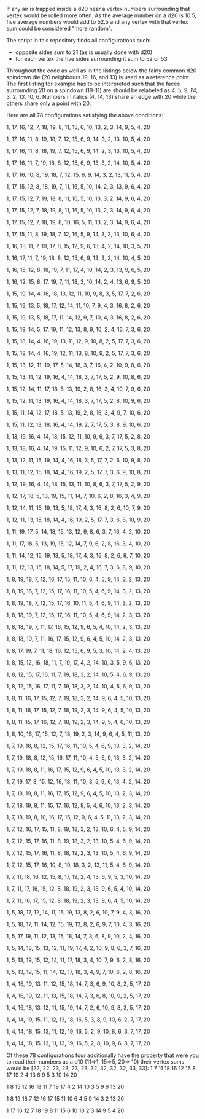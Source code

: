If any air is trapped inside a d20 near a vertex numbers surrounding that vertex would be rolled more often. 
As the average number on a d20 is 10.5, five average numbers would add to 52.5 and any vertex with that vertex sum could be considered "more random".

The script in this repository finds all configurations such:
* opposite sides sum to 21 (as is usually done with d20)
* for each vertex the five sides surrounding it sum to 52 or 53


Throughout the code as well as in the listings below the fairly common d20 spindown die (20 neighbours 19, 16, and 13) is used as a reference point.
The first listing for example has to be interpreted such that the faces surrounding 20 on a spindown (19-11) are should be relabeled as _4_, 5, 9, _14_, 3, 2, _13_, 10, 6.
Numbers in italics (4, 14, 13) share an edge with 20 while the others share only a point with 20.

Here are all 78 configurations satisfying the above conditions: 

1, 17, 16, 12, 7, 18, 19, 8, 11, 15, 6, 10, 13, 2, 3, 14, 9, 5, 4, 20

1, 17, 16, 11, 8, 19, 18, 7, 12, 15, 6, 9, 14, 3, 2, 13, 10, 5, 4, 20

1, 17, 16, 11, 8, 18, 19, 7, 12, 15, 6, 9, 14, 2, 3, 13, 10, 5, 4, 20

1, 17, 16, 11, 7, 19, 18, 8, 12, 15, 6, 9, 13, 3, 2, 14, 10, 5, 4, 20

1, 17, 16, 10, 8, 19, 18, 7, 12, 15, 6, 9, 14, 3, 2, 13, 11, 5, 4, 20

1, 17, 15, 12, 8, 18, 19, 7, 11, 16, 5, 10, 14, 2, 3, 13, 9, 6, 4, 20

1, 17, 15, 12, 7, 19, 18, 8, 11, 16, 5, 10, 13, 3, 2, 14, 9, 6, 4, 20

1, 17, 15, 12, 7, 18, 19, 8, 11, 16, 5, 10, 13, 2, 3, 14, 9, 6, 4, 20

1, 17, 15, 12, 7, 18, 19, 8, 10, 16, 5, 11, 13, 2, 3, 14, 9, 6, 4, 20

1, 17, 15, 11, 8, 19, 18, 7, 12, 16, 5, 9, 14, 3, 2, 13, 10, 6, 4, 20

1, 16, 18, 11, 7, 19, 17, 8, 15, 12, 9, 6, 13, 4, 2, 14, 10, 3, 5, 20

1, 16, 17, 11, 7, 19, 18, 8, 12, 15, 6, 9, 13, 3, 2, 14, 10, 4, 5, 20

1, 16, 15, 12, 8, 18, 19, 7, 11, 17, 4, 10, 14, 2, 3, 13, 9, 6, 5, 20

1, 16, 12, 15, 8, 17, 19, 7, 11, 18, 3, 10, 14, 2, 4, 13, 6, 9, 5, 20

1, 15, 19, 14, 4, 16, 18, 13, 12, 11, 10, 9, 8, 3, 5, 17, 7, 2, 6, 20

1, 15, 19, 13, 5, 18, 17, 12, 14, 11, 10, 7, 9, 4, 3, 16, 8, 2, 6, 20

1, 15, 19, 13, 5, 18, 17, 11, 14, 12, 9, 7, 10, 4, 3, 16, 8, 2, 6, 20

1, 15, 18, 14, 5, 17, 19, 11, 12, 13, 8, 9, 10, 2, 4, 16, 7, 3, 6, 20

1, 15, 18, 14, 4, 16, 19, 13, 11, 12, 9, 10, 8, 2, 5, 17, 7, 3, 6, 20

1, 15, 18, 14, 4, 16, 19, 12, 11, 13, 8, 10, 9, 2, 5, 17, 7, 3, 6, 20

1, 15, 13, 12, 11, 19, 17, 5, 14, 18, 3, 7, 16, 4, 2, 10, 9, 8, 6, 20

1, 15, 13, 11, 12, 19, 16, 4, 14, 18, 3, 7, 17, 5, 2, 9, 10, 8, 6, 20

1, 15, 12, 14, 11, 17, 18, 5, 13, 19, 2, 8, 16, 3, 4, 10, 7, 9, 6, 20

1, 15, 12, 11, 13, 19, 16, 4, 14, 18, 3, 7, 17, 5, 2, 8, 10, 9, 6, 20

1, 15, 11, 14, 12, 17, 18, 5, 13, 19, 2, 8, 16, 3, 4, 9, 7, 10, 6, 20

1, 15, 11, 12, 13, 18, 16, 4, 14, 19, 2, 7, 17, 5, 3, 8, 9, 10, 6, 20

1, 13, 19, 16, 4, 14, 18, 15, 12, 11, 10, 9, 6, 3, 7, 17, 5, 2, 8, 20

1, 13, 18, 16, 4, 14, 19, 15, 11, 12, 9, 10, 6, 2, 7, 17, 5, 3, 8, 20

1, 13, 12, 11, 15, 19, 14, 4, 16, 18, 3, 5, 17, 7, 2, 6, 10, 9, 8, 20

1, 13, 11, 12, 15, 18, 14, 4, 16, 19, 2, 5, 17, 7, 3, 6, 9, 10, 8, 20

1, 12, 19, 16, 4, 14, 18, 15, 13, 11, 10, 8, 6, 3, 7, 17, 5, 2, 9, 20

1, 12, 17, 18, 5, 13, 19, 15, 11, 14, 7, 10, 6, 2, 8, 16, 3, 4, 9, 20

1, 12, 14, 11, 15, 19, 13, 5, 18, 17, 4, 3, 16, 8, 2, 6, 10, 7, 9, 20

1, 12, 11, 13, 15, 18, 14, 4, 16, 19, 2, 5, 17, 7, 3, 6, 8, 10, 9, 20

1, 11, 19, 17, 5, 14, 18, 15, 13, 12, 9, 8, 6, 3, 7, 16, 4, 2, 10, 20

1, 11, 17, 18, 5, 13, 19, 15, 12, 14, 7, 9, 6, 2, 8, 16, 3, 4, 10, 20

1, 11, 14, 12, 15, 19, 13, 5, 18, 17, 4, 3, 16, 8, 2, 6, 9, 7, 10, 20

1, 11, 12, 13, 15, 18, 14, 5, 17, 19, 2, 4, 16, 7, 3, 6, 8, 9, 10, 20

1, 8, 19, 18, 7, 12, 16, 17, 15, 11, 10, 6, 4, 5, 9, 14, 3, 2, 13, 20

1, 8, 19, 18, 7, 12, 15, 17, 16, 11, 10, 5, 4, 6, 9, 14, 3, 2, 13, 20

1, 8, 19, 18, 7, 12, 15, 17, 16, 10, 11, 5, 4, 6, 9, 14, 3, 2, 13, 20

1, 8, 18, 19, 7, 12, 15, 17, 16, 11, 10, 5, 4, 6, 9, 14, 2, 3, 13, 20

1, 8, 18, 19, 7, 11, 17, 16, 15, 12, 9, 6, 5, 4, 10, 14, 2, 3, 13, 20

1, 8, 18, 19, 7, 11, 16, 17, 15, 12, 9, 6, 4, 5, 10, 14, 2, 3, 13, 20

1, 8, 17, 19, 7, 11, 18, 16, 12, 15, 6, 9, 5, 3, 10, 14, 2, 4, 13, 20

1, 8, 15, 12, 16, 18, 11, 7, 19, 17, 4, 2, 14, 10, 3, 5, 9, 6, 13, 20

1, 8, 12, 15, 17, 16, 11, 7, 19, 18, 3, 2, 14, 10, 5, 4, 6, 9, 13, 20

1, 8, 12, 15, 16, 17, 11, 7, 19, 18, 3, 2, 14, 10, 4, 5, 6, 9, 13, 20

1, 8, 11, 16, 17, 15, 12, 7, 19, 18, 3, 2, 14, 9, 6, 4, 5, 10, 13, 20

1, 8, 11, 16, 17, 15, 12, 7, 18, 19, 2, 3, 14, 9, 6, 4, 5, 10, 13, 20

1, 8, 11, 15, 17, 16, 12, 7, 18, 19, 2, 3, 14, 9, 5, 4, 6, 10, 13, 20

1, 8, 10, 16, 17, 15, 12, 7, 18, 19, 2, 3, 14, 9, 6, 4, 5, 11, 13, 20

1, 7, 19, 18, 8, 12, 15, 17, 16, 11, 10, 5, 4, 6, 9, 13, 3, 2, 14, 20

1, 7, 19, 18, 8, 12, 15, 16, 17, 11, 10, 4, 5, 6, 9, 13, 3, 2, 14, 20

1, 7, 19, 18, 8, 11, 16, 17, 15, 12, 9, 6, 4, 5, 10, 13, 3, 2, 14, 20

1, 7, 19, 17, 8, 15, 12, 16, 18, 11, 10, 3, 5, 9, 6, 13, 4, 2, 14, 20

1, 7, 18, 19, 8, 11, 16, 17, 15, 12, 9, 6, 4, 5, 10, 13, 2, 3, 14, 20

1, 7, 18, 19, 8, 11, 15, 17, 16, 12, 9, 5, 4, 6, 10, 13, 2, 3, 14, 20

1, 7, 18, 19, 8, 10, 16, 17, 15, 12, 9, 6, 4, 5, 11, 13, 2, 3, 14, 20

1, 7, 12, 16, 17, 15, 11, 8, 19, 18, 3, 2, 13, 10, 6, 4, 5, 9, 14, 20

1, 7, 12, 15, 17, 16, 11, 8, 19, 18, 3, 2, 13, 10, 5, 4, 6, 9, 14, 20

1, 7, 12, 15, 17, 16, 11, 8, 18, 19, 2, 3, 13, 10, 5, 4, 6, 9, 14, 20

1, 7, 12, 15, 17, 16, 10, 8, 19, 18, 3, 2, 13, 11, 5, 4, 6, 9, 14, 20

1, 7, 11, 18, 16, 12, 15, 8, 17, 19, 2, 4, 13, 6, 9, 5, 3, 10, 14, 20

1, 7, 11, 17, 16, 15, 12, 8, 18, 19, 2, 3, 13, 9, 6, 5, 4, 10, 14, 20

1, 7, 11, 16, 17, 15, 12, 8, 18, 19, 2, 3, 13, 9, 6, 4, 5, 10, 14, 20

1, 5, 18, 17, 12, 14, 11, 15, 19, 13, 8, 2, 6, 10, 7, 9, 4, 3, 16, 20

1, 5, 18, 17, 11, 14, 12, 15, 19, 13, 8, 2, 6, 9, 7, 10, 4, 3, 16, 20

1, 5, 17, 19, 11, 12, 13, 15, 18, 14, 7, 3, 6, 8, 9, 10, 2, 4, 16, 20

1, 5, 14, 18, 15, 13, 12, 11, 19, 17, 4, 2, 10, 9, 8, 6, 3, 7, 16, 20

1, 5, 13, 19, 15, 12, 14, 11, 17, 18, 3, 4, 10, 7, 9, 6, 2, 8, 16, 20

1, 5, 13, 19, 15, 11, 14, 12, 17, 18, 3, 4, 9, 7, 10, 6, 2, 8, 16, 20

1, 4, 16, 19, 13, 11, 12, 15, 18, 14, 7, 3, 6, 9, 10, 8, 2, 5, 17, 20

1, 4, 16, 19, 12, 11, 13, 15, 18, 14, 7, 3, 6, 8, 10, 9, 2, 5, 17, 20

1, 4, 16, 18, 13, 12, 11, 15, 19, 14, 7, 2, 6, 10, 9, 8, 3, 5, 17, 20

1, 4, 14, 19, 15, 11, 12, 13, 18, 16, 5, 3, 8, 9, 10, 6, 2, 7, 17, 20

1, 4, 14, 18, 15, 13, 11, 12, 19, 16, 5, 2, 9, 10, 8, 6, 3, 7, 17, 20

1, 4, 14, 18, 15, 12, 11, 13, 19, 16, 5, 2, 8, 10, 9, 6, 3, 7, 17, 20



Of these 78 configurations four additionally have the property that were you to read their numbers as a d10 (11=>1, 15=>5, 20=> 10) their vertex sums would be [22, 22, 23, 23, 23, 23, 32, 32, 32, 32, 33, 33]:
1 7 11 18 16 12 15 8 17 19 2 4 13 6 9 5 3 10 14 20

1 8 15 12 16 18 11 7 19 17 4 2 14 10 3 5 9 6 13 20

1 8 19 18 7 12 16 17 15 11 10 6 4 5 9 14 3 2 13 20

1 17 16 12 7 18 19 8 11 15 6 10 13 2 3 14 9 5 4 20
